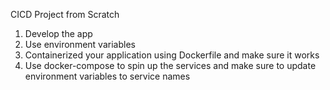 CICD Project from Scratch
1. Develop the app 
2. Use environment variables 
3. Containerized your application using Dockerfile and make sure it works
4. Use docker-compose to spin up the services and make sure to update environment variables to service names